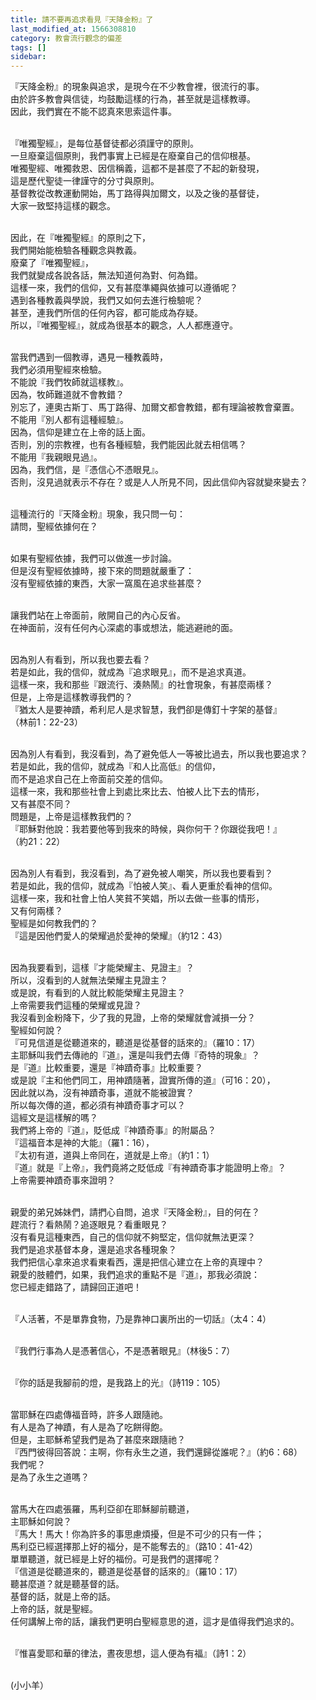 ```yaml
---
title: 請不要再追求看見『天降金粉』了
last_modified_at: 1566308810
category: 教會流行觀念的偏差
tags: []
sidebar: 
---
```


<p>『天降金粉』的現象與追求，是現今在不少教會裡，很流行的事。<br/>
由於許多教會與信徒，均鼓勵這樣的行為，甚至就是這樣教導。<br/>
因此，我們實在不能不認真來思索這件事。</p>
<p><br/>
『唯獨聖經』，是每位基督徒都必須謹守的原則。<br/>
一旦廢棄這個原則，我們事實上已經是在廢棄自己的信仰根基。<br/>
唯獨聖經、唯獨救恩、因信稱義，這都不是甚麼了不起的新發現，<br/>
這是歷代聖徒一律謹守的分寸與原則。<br/>
基督教從改教運動開始，馬丁路得與加爾文，以及之後的基督徒，<br/>
大家一致堅持這樣的觀念。</p>
<p><br/>
因此，在『唯獨聖經』的原則之下，<br/>
我們開始能檢驗各種觀念與教義。<br/>
廢棄了『唯獨聖經』，<br/>
我們就變成各說各話，無法知道何為對、何為錯。<br/>
這樣一來，我們的信仰，又有甚麼準繩與依據可以遵循呢？<br/>
遇到各種教義與學說，我們又如何去進行檢驗呢？<br/>
甚至，連我們所信的任何內容，都可能成為存疑。<br/>
所以，『唯獨聖經』，就成為很基本的觀念，人人都應遵守。</p>
<p><br/>
當我們遇到一個教導，遇見一種教義時，<br/>
我們必須用聖經來檢驗。<br/>
不能說『我們牧師就這樣教』。<br/>
因為，牧師難道就不會教錯？<br/>
別忘了，連奧古斯丁、馬丁路得、加爾文都會教錯，都有理論被教會棄置。<br/>
不能用『別人都有這種經驗』。<br/>
因為，信仰是建立在上帝的話上面。<br/>
否則，別的宗教裡，也有各種經驗，我們能因此就去相信嗎？<br/>
不能用『我親眼見過』。<br/>
因為，我們信，是『憑信心不憑眼見』。<br/>
否則，沒見過就表示不存在？或是人人所見不同，因此信仰內容就變來變去？</p>
<p><br/>
這種流行的『天降金粉』現象，我只問一句：<br/>
請問，聖經依據何在？</p>
<p><br/>
如果有聖經依據，我們可以做進一步討論。<br/>
但是沒有聖經依據時，接下來的問題就嚴重了：<br/>
沒有聖經依據的東西，大家一窩風在追求些甚麼？</p>
<p><br/>
讓我們站在上帝面前，敞開自己的內心反省。<br/>
在神面前，沒有任何內心深處的事或想法，能逃避祂的面。</p>
<p><br/>
因為別人有看到，所以我也要去看？<br/>
若是如此，我的信仰，就成為『追求眼見』，而不是追求真道。<br/>
這樣一來，我和那些『跟流行、湊熱鬧』的社會現象，有甚麼兩樣？<br/>
但是，上帝是這樣教導我們的？<br/>
『猶太人是要神蹟，希利尼人是求智慧，我們卻是傳釘十字架的基督』<br/>
（林前1：22-23）</p>
<p><br/>
因為別人有看到，我沒看到，為了避免低人一等被比過去，所以我也要追求？<br/>
若是如此，我的信仰，就成為『和人比高低』的信仰，<br/>
而不是追求自己在上帝面前交差的信仰。<br/>
這樣一來，我和那些社會上到處比來比去、怕被人比下去的情形，<br/>
又有甚麼不同？<br/>
問題是，上帝是這樣教我們的？<br/>
『耶穌對他說：我若要他等到我來的時候，與你何干？你跟從我吧！』<br/>
（約21：22）</p>
<p><br/>
因為別人有看到，我沒看到，為了避免被人嘲笑，所以我也要看到？<br/>
若是如此，我的信仰，就成為『怕被人笑』、看人更重於看神的信仰。<br/>
這樣一來，我和社會上怕人笑貧不笑娼，所以去做一些事的情形，<br/>
又有何兩樣？<br/>
聖經是如何教我們的？<br/>
『這是因他們愛人的榮耀過於愛神的榮耀』（約12：43）</p>
<p><br/>
因為我要看到，這樣『才能榮耀主、見證主』？<br/>
所以，沒看到的人就無法榮耀主見證主？<br/>
或是說，有看到的人就比較能榮耀主見證主？<br/>
上帝需要我們這種的榮耀或見證？<br/>
我沒看到金粉降下，少了我的見證，上帝的榮耀就會減損一分？<br/>
聖經如何說？<br/>
『可見信道是從聽道來的，聽道是從基督的話來的』（羅10：17）<br/>
主耶穌叫我們去傳祂的『道』，還是叫我們去傳『奇特的現象』？<br/>
是『道』比較重要，還是『神蹟奇事』比較重要？<br/>
或是說『主和他們同工，用神蹟隨著，證實所傳的道』（可16：20），<br/>
因此就以為，沒有神蹟奇事，道就不能被證實？<br/>
所以每次傳的道，都必須有神蹟奇事才可以？<br/>
這經文是這樣解的嗎？<br/>
我們將上帝的『道』，貶低成『神蹟奇事』的附屬品？<br/>
『這福音本是神的大能』（羅1：16），<br/>
『太初有道，道與上帝同在，道就是上帝』（約1：1）<br/>
『道』就是『上帝』，我們竟將之貶低成『有神蹟奇事才能證明上帝』？<br/>
上帝需要神蹟奇事來證明？</p>
<p><br/>
親愛的弟兄姊妹們，請捫心自問，追求『天降金粉』，目的何在？<br/>
趕流行？看熱鬧？追逐眼見？看重眼見？<br/>
沒有看見這種東西，自己的信仰就不夠堅定，信仰就無法更深？<br/>
我們是追求基督本身，還是追求各種現象？<br/>
我們把信心拿來追求看東看西，還是把信心建立在上帝的真理中？<br/>
親愛的肢體們，如果，我們追求的重點不是『道』，那我必須說：<br/>
您已經走錯路了，請歸回正道吧！</p>
<p><br/>
『人活著，不是單靠食物，乃是靠神口裏所出的一切話』（太4：4）</p>
<p><br/>
『我們行事為人是憑著信心，不是憑著眼見』（林後5：7）</p>
<p><br/>
『你的話是我腳前的燈，是我路上的光』（詩119：105）</p>
<p><br/>
當耶穌在四處傳福音時，許多人跟隨祂。<br/>
有人是為了神蹟，有人是為了吃餅得飽。<br/>
但是，主耶穌希望我們是為了甚麼來跟隨祂？<br/>
『西門彼得回答說：主啊，你有永生之道，我們還歸從誰呢？』（約6：68）<br/>
我們呢？<br/>
是為了永生之道嗎？</p>
<p><br/>
當馬大在四處張羅，馬利亞卻在耶穌腳前聽道，<br/>
主耶穌如何說？<br/>
『馬大！馬大！你為許多的事思慮煩擾，但是不可少的只有一件；<br/>
馬利亞已經選擇那上好的福分，是不能奪去的』（路10：41-42）<br/>
單單聽道，就已經是上好的福份。可是我們的選擇呢？<br/>
『信道是從聽道來的，聽道是從基督的話來的』（羅10：17）<br/>
聽甚麼道？就是聽基督的話。<br/>
基督的話，就是上帝的話。<br/>
上帝的話，就是聖經。<br/>
任何講解上帝的話，讓我們更明白聖經意思的道，這才是值得我們追求的。</p>
<p><br/>
『惟喜愛耶和華的律法，晝夜思想，這人便為有福』（詩1：2）</p>
<p><br/>
(小小羊）</p>
<p> </p>
